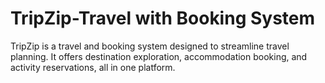 # TripZip-Travel with Booking System
TripZip is a travel and booking system designed to streamline travel planning. It offers destination exploration, accommodation booking, and activity reservations, all in one platform.
